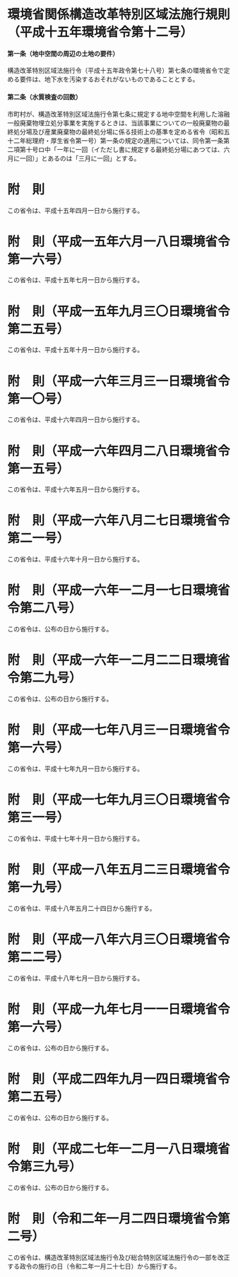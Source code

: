 # 環境省関係構造改革特別区域法施行規則（平成十五年環境省令第十二号）
#### 第一条（地中空間の周辺の土地の要件）
構造改革特別区域法施行令（平成十五年政令第七十八号）第七条の環境省令で定める要件は、地下水を汚染するおそれがないものであることとする。
#### 第二条（水質検査の回数）
市町村が、構造改革特別区域法施行令第七条に規定する地中空間を利用した溶融一般廃棄物埋立処分事業を実施するときは、当該事業についての一般廃棄物の最終処分場及び産業廃棄物の最終処分場に係る技術上の基準を定める省令（昭和五十二年総理府・厚生省令第一号）第一条の規定の適用については、同令第一条第二項第十号ロ中「一年に一回（イただし書に規定する最終処分場にあつては、六月に一回）」とあるのは「三月に一回」とする。
# 附　則
この省令は、平成十五年四月一日から施行する。
# 附　則（平成一五年六月一八日環境省令第一六号）
この省令は、平成十五年七月一日から施行する。
# 附　則（平成一五年九月三〇日環境省令第二五号）
この省令は、平成十五年十月一日から施行する。
# 附　則（平成一六年三月三一日環境省令第一〇号）
この省令は、平成十六年四月一日から施行する。
# 附　則（平成一六年四月二八日環境省令第一五号）
この省令は、平成十六年五月一日から施行する。
# 附　則（平成一六年八月二七日環境省令第二一号）
この省令は、平成十六年十月一日から施行する。
# 附　則（平成一六年一二月一七日環境省令第二八号）
この省令は、公布の日から施行する。
# 附　則（平成一六年一二月二二日環境省令第二九号）
この省令は、公布の日から施行する。
# 附　則（平成一七年八月三一日環境省令第一六号）
この省令は、平成十七年九月一日から施行する。
# 附　則（平成一七年九月三〇日環境省令第三一号）
この省令は、平成十七年十月一日から施行する。
# 附　則（平成一八年五月二三日環境省令第一九号）
この省令は、平成十八年五月二十四日から施行する。
# 附　則（平成一八年六月三〇日環境省令第二二号）
この省令は、平成十八年七月一日から施行する。
# 附　則（平成一九年七月一一日環境省令第一六号）
この省令は、公布の日から施行する。
# 附　則（平成二四年九月一四日環境省令第二五号）
この省令は、公布の日から施行する。
# 附　則（平成二七年一二月一八日環境省令第三九号）
この省令は、公布の日から施行する。
# 附　則（令和二年一月二四日環境省令第二号）
この省令は、構造改革特別区域法施行令及び総合特別区域法施行令の一部を改正する政令の施行の日（令和二年一月二十七日）から施行する。
